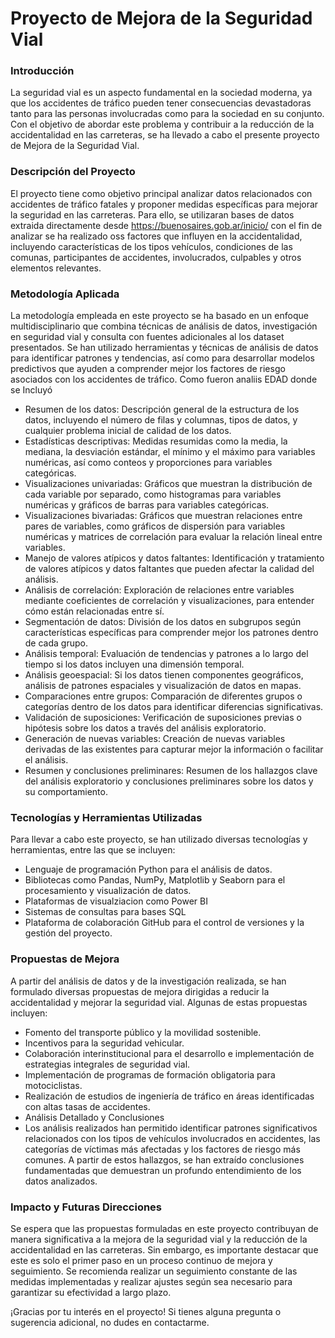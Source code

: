 # Proyecto de Mejora de la Seguridad Vial


### Introducción
La seguridad vial es un aspecto fundamental en la sociedad moderna, ya que los accidentes de tráfico pueden tener consecuencias devastadoras tanto para las personas involucradas como para la sociedad en su conjunto. Con el objetivo de abordar este problema y contribuir a la reducción de la accidentalidad en las carreteras, se ha llevado a cabo el presente proyecto de Mejora de la Seguridad Vial.

### Descripción del Proyecto
El proyecto tiene como objetivo principal analizar datos relacionados con accidentes de tráfico fatales y proponer medidas específicas para mejorar la seguridad en las carreteras. Para ello, se utilizaran bases de datos extraida directamente desde https://buenosaires.gob.ar/inicio/  con el fin de analizar se ha realizado oss factores que influyen en la accidentalidad, incluyendo características de los tipos vehículos, condiciones de las comunas, participantes de accidentes, involucrados, culpables y otros elementos relevantes.

### Metodología Aplicada
La metodología empleada en este proyecto se ha basado en un enfoque multidisciplinario que combina técnicas de análisis de datos, investigación en seguridad vial y consulta con fuentes adicionales al los dataset presentados. Se han utilizado herramientas y técnicas  de análisis de datos para identificar patrones y tendencias, así como para desarrollar modelos predictivos que ayuden a comprender mejor los factores de riesgo asociados con los accidentes de tráfico. Como fueron analiis EDAD donde se Incluyó

- Resumen de los datos: Descripción general de la estructura de los datos, incluyendo el número de filas y columnas, tipos de datos, y cualquier problema inicial de calidad de los datos.
- Estadísticas descriptivas: Medidas resumidas como la media, la mediana, la desviación estándar, el mínimo y el máximo para variables numéricas, así como conteos y proporciones para variables categóricas.
- Visualizaciones univariadas: Gráficos que muestran la distribución de cada variable por separado, como histogramas para variables numéricas y gráficos de barras para variables categóricas.
- Visualizaciones bivariadas: Gráficos que muestran relaciones entre pares de variables, como gráficos de dispersión para variables numéricas y matrices de correlación para evaluar la relación lineal entre variables.
- Manejo de valores atípicos y datos faltantes: Identificación y tratamiento de valores atípicos y datos faltantes que pueden afectar la calidad del análisis.
- Análisis de correlación: Exploración de relaciones entre variables mediante coeficientes de correlación y visualizaciones, para entender cómo están relacionadas entre sí.
- Segmentación de datos: División de los datos en subgrupos según características específicas para comprender mejor los patrones dentro de cada grupo.
- Análisis temporal: Evaluación de tendencias y patrones a lo largo del tiempo si los datos incluyen una dimensión temporal.
- Análisis geoespacial: Si los datos tienen componentes geográficos, análisis de patrones espaciales y visualización de datos en mapas.
- Comparaciones entre grupos: Comparación de diferentes grupos o categorías dentro de los datos para identificar diferencias significativas.
- Validación de suposiciones: Verificación de suposiciones previas o hipótesis sobre los datos a través del análisis exploratorio.
- Generación de nuevas variables: Creación de nuevas variables derivadas de las existentes para capturar mejor la información o facilitar el análisis.
- Resumen y conclusiones preliminares: Resumen de los hallazgos clave del análisis exploratorio y conclusiones preliminares sobre los datos y su comportamiento.

### Tecnologías y Herramientas Utilizadas
Para llevar a cabo este proyecto, se han utilizado diversas tecnologías y herramientas, entre las que se incluyen:

- Lenguaje de programación Python para el análisis de datos.
- Bibliotecas como Pandas, NumPy, Matplotlib y Seaborn para el procesamiento y visualización de datos.
- Plataformas de visualziacion como Power BI
- Sistemas de consultas para bases SQL
- Plataforma de colaboración GitHub para el control de versiones y la gestión del proyecto.

### Propuestas de Mejora

A partir del análisis de datos y de la investigación realizada, se han formulado diversas propuestas de mejora dirigidas a reducir la accidentalidad y mejorar la seguridad vial. Algunas de estas propuestas incluyen:

- Fomento del transporte público y la movilidad sostenible.
- Incentivos para la seguridad vehicular.
- Colaboración interinstitucional para el desarrollo e implementación de estrategias integrales de seguridad vial.
- Implementación de programas de formación obligatoria para motociclistas.
- Realización de estudios de ingeniería de tráfico en áreas identificadas con altas tasas de accidentes.
- Análisis Detallado y Conclusiones
- Los análisis realizados han permitido identificar patrones significativos relacionados con los tipos de vehículos involucrados en accidentes, las categorías de víctimas más afectadas y los factores de riesgo más comunes. A partir de estos hallazgos, se han extraído conclusiones fundamentadas que demuestran un profundo entendimiento de los datos analizados.

### Impacto y Futuras Direcciones

Se espera que las propuestas formuladas en este proyecto contribuyan de manera significativa a la mejora de la seguridad vial y la reducción de la accidentalidad en las carreteras. Sin embargo, es importante destacar que este es solo el primer paso en un proceso continuo de mejora y seguimiento. Se recomienda realizar un seguimiento constante de las medidas implementadas y realizar ajustes según sea necesario para garantizar su efectividad a largo plazo.

¡Gracias por tu interés en el proyecto! Si tienes alguna pregunta o sugerencia adicional, no dudes en contactarme.
